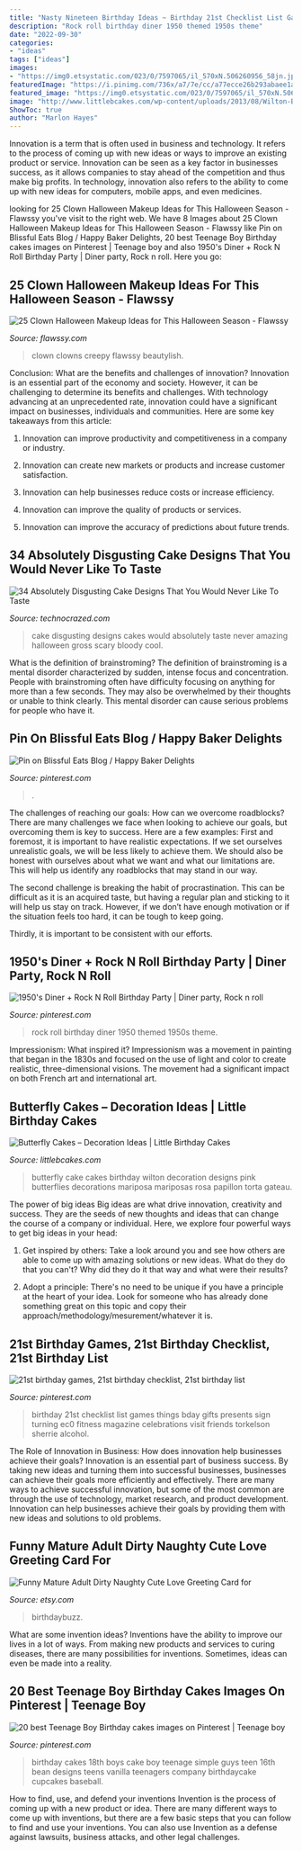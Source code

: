 ```yaml
---
title: "Nasty Nineteen Birthday Ideas ~ Birthday 21st Checklist List Games Things Bday Gifts Presents Sign Turning Ec0 Fitness Magazine Celebrations Visit Friends Torkelson Sherrie Alcohol"
description: "Rock roll birthday diner 1950 themed 1950s theme"
date: "2022-09-30"
categories:
- "ideas"
tags: ["ideas"]
images:
- "https://img0.etsystatic.com/023/0/7597065/il_570xN.506260956_58jn.jpg"
featuredImage: "https://i.pinimg.com/736x/a7/7e/cc/a77ecce26b293abaee1a8590552b127a.jpg"
featured_image: "https://img0.etsystatic.com/023/0/7597065/il_570xN.506260956_58jn.jpg"
image: "http://www.littlebcakes.com/wp-content/uploads/2013/08/Wilton-Butterfly-Cake.jpg"
ShowToc: true
author: "Marlon Hayes"
---
```



Innovation is a term that is often used in business and technology. It refers to the process of coming up with new ideas or ways to improve an existing product or service. Innovation can be seen as a key factor in businesses success, as it allows companies to stay ahead of the competition and thus make big profits. In technology, innovation also refers to the ability to come up with new ideas for computers, mobile apps, and even medicines.

	

		
looking for 25 Clown Halloween Makeup Ideas for This Halloween Season - Flawssy you've visit to the right web. We have 8 Images about 25 Clown Halloween Makeup Ideas for This Halloween Season - Flawssy like Pin on Blissful Eats Blog / Happy Baker Delights, 20 best Teenage Boy Birthday cakes images on Pinterest | Teenage boy and also 1950&#039;s Diner + Rock N Roll Birthday Party | Diner party, Rock n roll. Here you go:
		
    
## 25 Clown Halloween Makeup Ideas For This Halloween Season - Flawssy

<img loading=lazy src="https://www.flawssy.com/wp-content/uploads/2016/05/Killer-Clown-Halloween-Make-Up.jpg" onerror="this.onerror=null;this.src='https://tse4.mm.bing.net/th?id=OIP.aJ3FmmCbk5_FEyZEI0f71QHaLH&amp;pid=15.1';" alt="25 Clown Halloween Makeup Ideas for This Halloween Season - Flawssy">

_Source: flawssy.com_

>clown clowns creepy flawssy beautylish. 

	

Conclusion: What are the benefits and challenges of innovation?
Innovation is an essential part of the economy and society. However, it can be challenging to determine its benefits and challenges. With technology advancing at an unprecedented rate, innovation could have a significant impact on businesses, individuals and communities. Here are some key takeaways from this article:
1. Innovation can improve productivity and competitiveness in a company or industry.

2. Innovation can create new markets or products and increase customer satisfaction.

3. Innovation can help businesses reduce costs or increase efficiency.

4. Innovation can improve the quality of products or services.

5. Innovation can improve the accuracy of predictions about future trends.

    
## 34 Absolutely Disgusting Cake Designs That You Would Never Like To Taste

<img loading=lazy src="http://www.technocrazed.com/wp-content/uploads/2013/10/Disgusting-Cake-designs-5.jpg" onerror="this.onerror=null;this.src='https://tse1.mm.bing.net/th?id=OIP.kOy5uGUw-uHLhFJZszS4MgHaFj&amp;pid=15.1';" alt="34 Absolutely Disgusting Cake Designs That You Would Never Like To Taste">

_Source: technocrazed.com_

>cake disgusting designs cakes would absolutely taste never amazing halloween gross scary bloody cool. 

	

What is the definition of brainstroming?
The definition of brainstroming is a mental disorder characterized by sudden, intense focus and concentration. People with brainstroming often have difficulty focusing on anything for more than a few seconds. They may also be overwhelmed by their thoughts or unable to think clearly. This mental disorder can cause serious problems for people who have it.

    
## Pin On Blissful Eats Blog / Happy Baker Delights

<img loading=lazy src="https://i.pinimg.com/originals/fe/87/6a/fe876a6ad234e69196ddd00bdabf5692.jpg" onerror="this.onerror=null;this.src='https://tse3.mm.bing.net/th?id=OIP.WxbTeQ6B2FWrkdfuhfJTCgHaFj&amp;pid=15.1';" alt="Pin on Blissful Eats Blog / Happy Baker Delights">

_Source: pinterest.com_

>. 

	

The challenges of reaching our goals: How can we overcome roadblocks?
There are many challenges we face when looking to achieve our goals, but overcoming them is key to success. Here are a few examples:
First and foremost, it is important to have realistic expectations. If we set ourselves unrealistic goals, we will be less likely to achieve them. We should also be honest with ourselves about what we want and what our limitations are. This will help us identify any roadblocks that may stand in our way.

The second challenge is breaking the habit of procrastination. This can be difficult as it is an acquired taste, but having a regular plan and sticking to it will help us stay on track. However, if we don’t have enough motivation or if the situation feels too hard, it can be tough to keep going.

Thirdly, it is important to be consistent with our efforts.

    
## 1950&#039;s Diner + Rock N Roll Birthday Party | Diner Party, Rock N Roll

<img loading=lazy src="https://i.pinimg.com/736x/a7/7e/cc/a77ecce26b293abaee1a8590552b127a.jpg" onerror="this.onerror=null;this.src='https://tse3.mm.bing.net/th?id=OIP.qQyTCk77WAd5Dohw_rjR-AHaLH&amp;pid=15.1';" alt="1950&#039;s Diner + Rock N Roll Birthday Party | Diner party, Rock n roll">

_Source: pinterest.com_

>rock roll birthday diner 1950 themed 1950s theme. 

	

Impressionism: What inspired it?
Impressionism was a movement in painting that began in the 1830s and focused on the use of light and color to create realistic, three-dimensional visions. The movement had a significant impact on both French art and international art.

    
## Butterfly Cakes – Decoration Ideas | Little Birthday Cakes

<img loading=lazy src="http://www.littlebcakes.com/wp-content/uploads/2013/08/Wilton-Butterfly-Cake.jpg" onerror="this.onerror=null;this.src='https://tse2.mm.bing.net/th?id=OIP.OkvQwZEFyzYQ4fv9-a2OPwHaIu&amp;pid=15.1';" alt="Butterfly Cakes – Decoration Ideas | Little Birthday Cakes">

_Source: littlebcakes.com_

>butterfly cake cakes birthday wilton decoration designs pink butterflies decorations mariposa mariposas rosa papillon torta gateau. 

	

The power of big ideas
Big ideas are what drive innovation, creativity and success. They are the seeds of new thoughts and ideas that can change the course of a company or individual. Here, we explore four powerful ways to get big ideas in your head:
1. Get inspired by others: Take a look around you and see how others are able to come up with amazing solutions or new ideas. What do they do that you can't? Why did they do it that way and what were their results?

2. Adopt a principle: There's no need to be unique if you have a principle at the heart of your idea. Look for someone who has already done something great on this topic and copy their approach/methodology/mesurement/whatever it is.

    
## 21st Birthday Games, 21st Birthday Checklist, 21st Birthday List

<img loading=lazy src="https://i.pinimg.com/originals/75/12/ed/7512eddfca02aac6dfe10d7070e78a30.jpg" onerror="this.onerror=null;this.src='https://tse4.mm.bing.net/th?id=OIP.wytPB8AfqSxcvByDR40OWQHaLH&amp;pid=15.1';" alt="21st birthday games, 21st birthday checklist, 21st birthday list">

_Source: pinterest.com_

>birthday 21st checklist list games things bday gifts presents sign turning ec0 fitness magazine celebrations visit friends torkelson sherrie alcohol. 

	

The Role of Innovation in Business: How does innovation help businesses achieve their goals?
Innovation is an essential part of business success. By taking new ideas and turning them into successful businesses, businesses can achieve their goals more efficiently and effectively. There are many ways to achieve successful innovation, but some of the most common are through the use of technology, market research, and product development. Innovation can help businesses achieve their goals by providing them with new ideas and solutions to old problems.

    
## Funny Mature Adult Dirty Naughty Cute Love Greeting Card For

<img loading=lazy src="https://img0.etsystatic.com/023/0/7597065/il_570xN.506260956_58jn.jpg" onerror="this.onerror=null;this.src='https://tse1.mm.bing.net/th?id=OIP.iKLYcTKNQFGkaagnBHBQxQHaJG&amp;pid=15.1';" alt="Funny Mature Adult Dirty Naughty Cute Love Greeting Card for">

_Source: etsy.com_

>birthdaybuzz. 

	

What are some invention ideas?
Inventions have the ability to improve our lives in a lot of ways. From making new products and services to curing diseases, there are many possibilities for inventions. Sometimes, ideas can even be made into a reality.

    
## 20 Best Teenage Boy Birthday Cakes Images On Pinterest | Teenage Boy

<img loading=lazy src="https://i.pinimg.com/736x/96/e5/25/96e52574cdc16fe7e916a1a9f199ec46--simple-birthday-cakes-birthday-cakes-for-boys.jpg" onerror="this.onerror=null;this.src='https://tse3.mm.bing.net/th?id=OIP.dA-t7u-YDP_AWdPNxXX8MQHaLG&amp;pid=15.1';" alt="20 best Teenage Boy Birthday cakes images on Pinterest | Teenage boy">

_Source: pinterest.com_

>birthday cakes 18th boys cake boy teenage simple guys teen 16th bean designs teens vanilla teenagers company birthdaycake cupcakes baseball. 

	

How to find, use, and defend your inventions
Invention is the process of coming up with a new product or idea. There are many different ways to come up with inventions, but there are a few basic steps that you can follow to find and use your inventions. You can also use Invention as a defense against lawsuits, business attacks, and other legal challenges.

